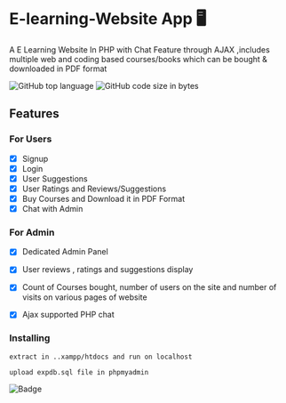 
# E-learning-Website  App :desktop_computer:
A E Learning Website In PHP with Chat Feature through AJAX ,includes multiple web and coding based courses/books which can be bought & downloaded in PDF format 
 


![GitHub top language](https://img.shields.io/github/languages/top/amoldalwai/E-learning-Website?style=plastic)
![GitHub code size in bytes](https://img.shields.io/github/languages/code-size/amoldalwai/E-learning-Website?style=plastic)

## Features 

### For Users 
- [x] Signup
- [x] Login
- [x] User Suggestions
- [x] User Ratings and Reviews/Suggestions
- [x] Buy Courses and Download it in PDF Format
- [x] Chat with Admin <br/>
### For Admin
- [x] Dedicated Admin Panel
- [x] User reviews , ratings and suggestions display
- [x] Count of Courses bought, number of users on the site and  number of visits on various pages of website
- [x] Ajax supported PHP chat


### Installing

```
extract in ..xampp/htdocs and run on localhost

upload expdb.sql file in phpmyadmin
```

![Badge](https://img.shields.io/badge/Made%20by-Amol%20Dalwai-red?style=for-the-badge)

